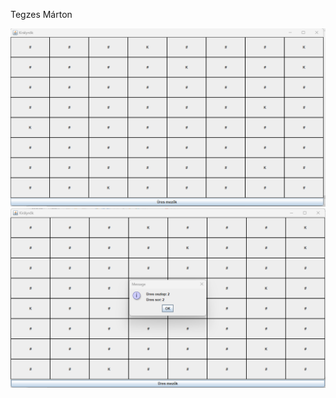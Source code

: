 Tegzes Márton

![Gui](https://github.com/Warhair/kiralynok/blob/main/Kiralynok/kepek/gui_1.png)
![Gui](https://github.com/Warhair/kiralynok/blob/main/Kiralynok/kepek/gui_2.png)
